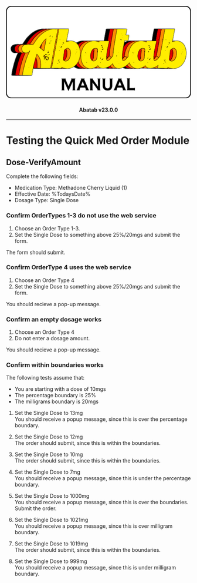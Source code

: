 <div align="center">

  <img src="../../images/man-logo.png" alt="Abatab Manual" width="512">

  <h4>
    Abatab v23.0.0
  </h4>

</div>

***

# Testing the Quick Med Order Module

## Dose-VerifyAmount

Complete the following fields:

* Medication Type: Methadone Cherry Liquid (1)
* Effective Date: %TodaysDate%
* Dosage Type: Single Dose

### Confirm OrderTypes 1-3 do not use the web service

1. Choose an Order Type 1-3.
2. Set the Single Dose to something above 25%/20mgs and submit the form.

The form should submit.

### Confirm OrderType 4 uses the web service

1. Choose an Order Type 4
2. Set the Single Dose to something above 25%/20mgs and submit the form.

You should recieve a pop-up message.

### Confirm an empty dosage works

1. Choose an Order Type 4
2. Do not enter a dosage amount.

You should recieve a pop-up message.

### Confirm within boundaries works

The following tests assume that:

* You are starting with a dose of 10mgs
* The percentage boundary is 25%
* The milligrams boundary is 20mgs

1. Set the Single Dose to 13mg  
You should receive a popup message, since this is over the percentage boundary.

2. Set the Single Dose to 12mg  
The order should submit, since this is within the boundaries.

3. Set the Single Dose to 10mg  
The order should submit, since this is within the boundaries.

4. Set the Single Dose to 7mg  
You should receive a popup message, since this is under the percentage boundary.

5. Set the Single Dose to 1000mg  
You should receive a popup message, since this is over the boundaries. Submit the order.

6. Set the Single Dose to 1021mg  
You should receive a popup message, since this is over milligram boundary.

7. Set the Single Dose to 1019mg  
The order should submit, since this is within the boundaries.

8. Set the Single Dose to 999mg  
You should receive a popup message, since this is under milligram boundary.

